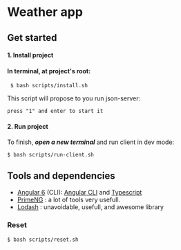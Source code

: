 # Weather app

## Get started

#### 1. Install project

#### In terminal, at project's root:

```
 $ bash scripts/install.sh
```

This script will propose to you run json-server:

```
press "1" and enter to start it
```

#### 2. Run project

To finish, ***open a new terminal*** and run client in dev mode:

```
$ bash scripts/run-client.sh
```

## Tools and dependencies

- [Angular 6](https://angular.io/) (CLI): [Angular CLI](https://cli.angular.io/)  and [Typescript](https://www.typescriptlang.org/)
- [PrimeNG](https://www.primefaces.org/primeng/#/) : a lot of tools very usefull.
- [Lodash](https://lodash.com/docs/4.17.5) : unavoidable, usefull, and awesome library


### Reset

```
$ bash scripts/reset.sh
```
